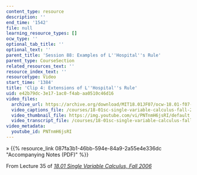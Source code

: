```yaml
---
content_type: resource
description: ''
end_time: '1542'
file: null
learning_resource_types: []
ocw_type: ''
optional_tab_title: ''
optional_text: ''
parent_title: 'Session 88: Examples of L''Hospital''s Rule'
parent_type: CourseSection
related_resources_text: ''
resource_index_text: ''
resourcetype: Video
start_time: '1384'
title: 'Clip 4: Extensions of L''Hospital''s Rule'
uid: e42b79dc-3e17-1ac0-f4ab-aa0510c46d16
video_files:
  archive_url: https://archive.org/download/MIT18.01JF07/ocw-18.01-f07-lec35_300k.mp4
  video_captions_file: /courses/18-01sc-single-variable-calculus-fall-2010/5660657da8d45d08ae547f460d2cbbc3_PNTnmH6jsRI.vtt
  video_thumbnail_file: https://img.youtube.com/vi/PNTnmH6jsRI/default.jpg
  video_transcript_file: /courses/18-01sc-single-variable-calculus-fall-2010/58594b7445e8af704c215947990ff3f4_PNTnmH6jsRI.pdf
video_metadata:
  youtube_id: PNTnmH6jsRI
---
```


» {{% resource_link 087fa3b1-46bb-594e-84a9-2a55e4e336dc "Accompanying Notes (PDF)" %}}

From Lecture 35 of [_18.01 Single Variable Calculus, Fall 2006_](/courses/18-01-single-variable-calculus-fall-2006/video_galleries/video-lectures)

